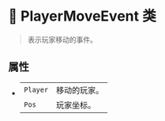 # 🔖 PlayerMoveEvent 类

>表示玩家移动的事件。

## 属性
- 
    |||
    |-|-|
    |`Player`|移动的玩家。|
    |`Pos`|玩家坐标。|